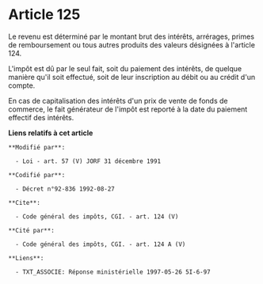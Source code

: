 # Article 125

Le revenu est déterminé par le montant brut des intérêts, arrérages, primes de remboursement ou tous autres produits des
valeurs désignées à l'article 124. 

L'impôt est dû par le seul fait, soit du paiement des intérêts, de quelque manière qu'il soit effectué, soit de leur
inscription au débit ou au crédit d'un compte. 

En cas de capitalisation des intérêts d'un prix de vente de fonds de commerce, le fait générateur de l'impôt est reporté à la
date du paiement effectif des intérêts.

**Liens relatifs à cet article**

	**Modifié par**:

	  - Loi - art. 57 (V) JORF 31 décembre 1991

	**Codifié par**:

	  - Décret n°92-836 1992-08-27

	**Cite**:

	  - Code général des impôts, CGI. - art. 124 (V)

	**Cité par**:

	  - Code général des impôts, CGI. - art. 124 A (V)

	**Liens**:

	  - TXT_ASSOCIE: Réponse ministérielle 1997-05-26 5I-6-97
